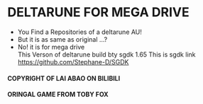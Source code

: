 # DELTARUNE FOR MEGA DRIVE
* You Find a Repositories of a deltarune AU!
* But it is as same as original ...?
* No! it is for mega drive  
This Verson of deltarune build bty sgdk 1.65 
This is sgdk link https://github.com/Stephane-D/SGDK
#### COPYRIGHT OF LAI ABAO ON BILIBILI ####
#### ORINGAL GAME FROM TOBY FOX ####
